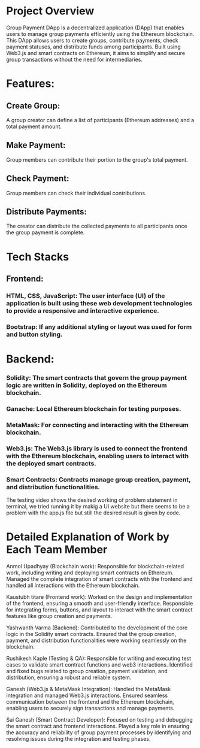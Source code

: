 # Project Overview
Group Payment DApp is a decentralized application (DApp) that enables users to manage group payments efficiently using the Ethereum blockchain. This DApp allows users to create groups, contribute payments, check payment statuses, and distribute funds among participants. Built using Web3.js and smart contracts on Ethereum, it aims to simplify and secure group transactions without the need for intermediaries.

# Features:
## Create Group:
A group creator can define a list of participants (Ethereum addresses) and a total payment amount.
## Make Payment:
Group members can contribute their portion to the group's total payment.
## Check Payment:
Group members can check their individual contributions.
## Distribute Payments:
The creator can distribute the collected payments to all participants once the group payment is complete.

# Tech Stacks

## Frontend:
### HTML, CSS, JavaScript: The user interface (UI) of the application is built using these web development technologies to provide a responsive and interactive experience.
### Bootstrap: If any additional styling or layout was used for form and button styling.

# Backend:
### Solidity: The smart contracts that govern the group payment logic are written in Solidity, deployed on the Ethereum blockchain.
### Ganache: Local Ethereum blockchain for testing purposes.
### MetaMask: For connecting and interacting with the Ethereum blockchain.
### Web3.js: The Web3.js library is used to connect the frontend with the Ethereum blockchain, enabling users to interact with the deployed smart contracts.
### Smart Contracts: Contracts manage group creation, payment, and distribution functionalities.

The testing video shows the desired working of problem statement in terminal, we tried running it by makig a UI website but there seems to be a problem with the app.js file but still the desired result is given by code.

# Detailed Explanation of Work by Each Team Member
Anmol Upadhyay (Blockchain work):
Responsible for blockchain-related work, including writing and deploying smart contracts on Ethereum. Managed the complete integration of smart contracts with the frontend and handled all interactions with the Ethereum blockchain.

Kaustubh titare (Frontend work):
Worked on the design and implementation of the frontend, ensuring a smooth and user-friendly interface. Responsible for integrating forms, buttons, and layout to interact with the smart contract features like group creation and payments.

Yashwanth Varma (Backend):
Contributed to the development of the core logic in the Solidity smart contracts. Ensured that the group creation, payment, and distribution functionalities were working seamlessly on the blockchain.

Rushikesh Kaple (Testing & QA):
Responsible for writing and executing test cases to validate smart contract functions and web3 interactions. Identified and fixed bugs related to group creation, payment validation, and distribution, ensuring a robust and reliable system.

Ganesh (Web3.js & MetaMask Integration):
Handled the MetaMask integration and managed Web3.js interactions. Ensured seamless communication between the frontend and the Ethereum blockchain, enabling users to securely sign transactions and manage payments.

Sai Ganesh (Smart Contract Developer):
Focused on testing and debugging the smart contract and frontend interactions. Played a key role in ensuring the accuracy and reliability of group payment processes by identifying and resolving issues during the integration and testing phases.

